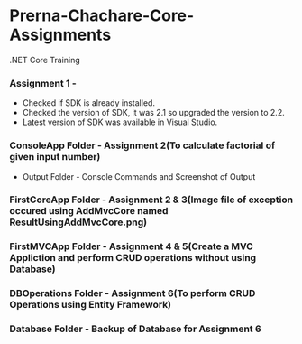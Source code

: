 # Prerna-Chachare-Core-Assignments
.NET Core Training

### Assignment 1 - 
* Checked if SDK is already installed.
* Checked the version of SDK, it was 2.1 so upgraded the version to 2.2.
* Latest version of SDK was available in Visual Studio.

### ConsoleApp Folder - Assignment 2(To calculate factorial of given input number)
* Output Folder - Console Commands and Screenshot of Output

### FirstCoreApp Folder - Assignment 2 & 3(Image file of exception occured using AddMvcCore named ResultUsingAddMvcCore.png)

### FirstMVCApp Folder - Assignment 4 & 5(Create a MVC Appliction and perform CRUD operations without using Database)

### DBOperations Folder - Assignment 6(To perform CRUD Operations using Entity Framework)

### Database Folder - Backup of Database for Assignment 6
